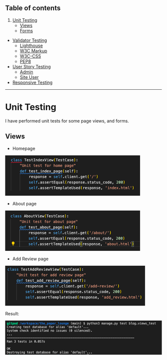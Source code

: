 ## Table of contents
1. [Unit Testing](#unit-testing)
    - [Views](#views) 
    - [Forms](#forms)
- [Validator Testing](#validator-testing)
    - [Lighthouse](#lighthouse)
    - [W3C Markup](#w3c-markup)
    - [W3C-CSS](#w3c-css) 
    - [PEP8](#pep8)
- [User Story Testing](#ser-story-testing)
    - [Admin](#admin)
    - [Site User](#site-user)
- [Responsive Testing](#Responsive-Testing)
***

# Unit Testing
I have performed unit tests for some page views, and forms.

## Views

- Homepage

![Unit Test for Homepage](./static/unit_tests/home_test.png)

- About page 

![Unit Test for About page](./static/unit_tests/about_test.png)

- Add Review page

![Unit Test for Add Review page](./static/unit_tests/add_review_test.png)

Result: 

![Unit Test results](./static/unit_tests/unit_test_results.png)

